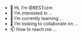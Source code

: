 - 👋 Hi, I’m @BESTczm
- 👀 I’m interested in ...
- 🌱 I’m currently learning ...
- 💞️ I’m looking to collaborate on ...
- 📫 How to reach me ...

<!---
BESTczm/BESTczm is a ✨ special ✨ repository because its `README.md` (this file) appears on your GitHub profile.
You can click the Preview link to take a look at your changes.
--->
